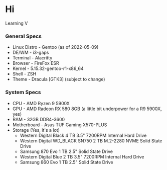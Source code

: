 # Hi

Learning V

### General Specs

* Linux Distro - Gentoo (as of 2022-05-09)
* DE/WM - i3-gaps
* Terminal - Alacritty
* Browser - FireFox ESR
* Kernel - 5.15.32-gentoo-r1-x86_64
* Shell - ZSH
* Theme - Dracula [GTK3] (subject to change)

### System Specs

* CPU - AMD Ryzen 9 5900X
* GPU - AMD Radeon RX 580 8GB (a little bit underpower for a R9 5900X, yes)
* RAM - 32GB DDR4-3600
* Motherboard - Asus TUF Gaming X570-PLUS
* Storage (Yes, it's a lot)
    * Western Digital Black 4 TB 3.5" 7200RPM Internal Hard Drive
    * Western Digital WD_BLACK SN750 2 TB M.2-2280 NVME Solid State Drive	
    * Samsung 870 Evo 1 TB 2.5" Solid State Drive
    * Western Digital Blue 2 TB 3.5" 7200RPM Internal Hard Drive
    * Samsung 860 Evo 1 TB 2.5" Solid State Drive
